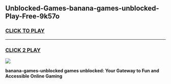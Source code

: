 
## Unblocked-Games-banana-games-unblocked-Play-Free-9k57o
<h3>
<a href="https://premium76.site?title=banana-games-unblocked&ref=20M">CLICK TO PLAY</a></h3>
<hr>

<h3>
<a href="https://premium76.site?title=banana-games-unblocked&ref=20M">CLICK 2 PLAY</a>
  
</h3>

<a href="https://premium76.site?title=banana-games-unblocked&ref=19M"><img src="https://clearcache.store/games.png"></a>


**banana-games-unblocked games unblocked: Your Gateway to Fun and Accessible Online Gaming**
